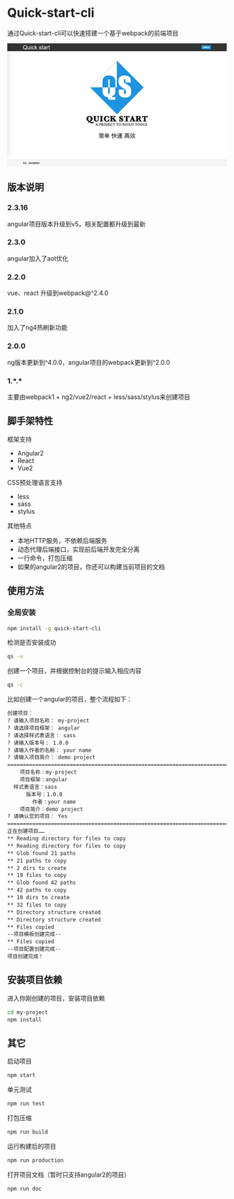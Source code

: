 # Quick-start-cli

通过Quick-start-cli可以快速搭建一个基于webpack的前端项目

![](./resource/banner.jpg)

## 版本说明
### 2.3.16
angular项目版本升级到v5，相关配置都升级到最新

### 2.3.0
angular加入了aot优化

### 2.2.0
vue、react 升级到webpack@^2.4.0

### 2.1.0
加入了ng4热刷新功能

### 2.0.0
ng版本更新到^4.0.0，angular项目的webpack更新到^2.0.0

### 1.\*.\*

主要由webpack1 + ng2/vue2/react + less/sass/stylus来创建项目


## 脚手架特性
框架支持
- Angular2
- React
- Vue2

CSS预处理语言支持
- less
- sass
- stylus

其他特点
- 本地HTTP服务，不依赖后端服务
- 动态代理后端接口，实现前后端开发完全分离
- 一行命令，打包压缩
- 如果的angular2的项目，你还可以构建当前项目的文档

## 使用方法
### 全局安装
```bash
npm install -g quick-start-cli
```
检测是否安装成功
```bash
qs -v
```
创建一个项目，并根据控制台的提示输入相应内容
```bash
qs -c
```
比如创建一个angular的项目，整个流程如下：
```bash
创建项目：
? 请输入项目名称： my-project
? 请选择项目框架： angular
? 请选择样式表语言： sass
? 请输入版本号： 1.0.0
? 请输入作者的名称： your name
? 请输入项目简介： demo project
================================================================================
    项目名称：my-project
    项目框架：angular
  样式表语言：sass
      版本号：1.0.0
        作者：your name
    项目简介：demo project
? 请确认您的项目： Yes
================================================================================
正在创建项目……
** Reading directory for files to copy
** Reading directory for files to copy
** Glob found 21 paths
** 21 paths to copy
** 2 dirs to create
** 19 files to copy
** Glob found 42 paths
** 42 paths to copy
** 10 dirs to create
** 32 files to copy
** Directory structure created
** Directory structure created
** Files copied
--项目模板创建完成--
** Files copied
--项目配置创建完成--
项目创建完成！

```
## 安装项目依赖
进入你刚创建的项目，安装项目依赖
```bash
cd my-project
npm install
```

## 其它
启动项目
```bash
npm start
```
单元测试
```bash
npm run test
```
打包压缩
```bash
npm run build
```

运行构建后的项目
```bash
npm run production
```

打开项目文档（暂时只支持angular2的项目）
```bash
npm run doc
```



